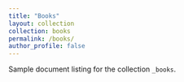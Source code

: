 ```yaml
---
title: "Books"
layout: collection
collection: books
permalink: /books/
author_profile: false
---
```


Sample document listing for the collection `_books`.